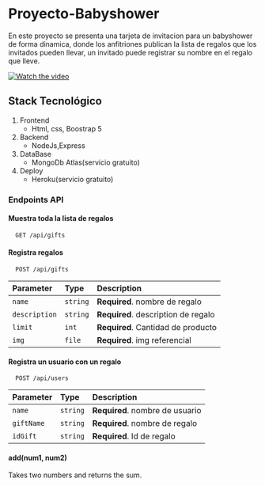 # Proyecto-Babyshower

En este proyecto se presenta una tarjeta de invitacion para un babyshower de forma dinamica, donde los anfitriones publican la lista de regalos que los invitados pueden llevar, un invitado puede registrar su nombre en el regalo que lleve.

[![Watch the video](https://i.imgur.com/vKb2F1B.png)](https://youtu.be/vt5fpE0bzSY)

## Stack Tecnológico 
 1. Frontend
      - Html, css, Boostrap 5
 2. Backend
      - NodeJs,Express 
 3. DataBase
      - MongoDb Atlas(servicio gratuito)
 4. Deploy
      - Heroku(servicio gratuito)

### Endpoints API

#### Muestra toda la lista de regalos 

```http
  GET /api/gifts
```
#### Registra regalos

```http
  POST /api/gifts
```

| Parameter    | Type     | Description                            |
| :----------- | :------- | :--------------------------------------|
| `name`       | `string` | **Required**. nombre de regalo         |
| `description`| `string` | **Required**. description de regalo    |
| `limit`      | `int`    | **Required**. Cantidad de producto     |
| `img`        | `file`   | **Required**. img referencial          |

#### Registra un usuario con un regalo

```http
  POST /api/users
```

| Parameter  | Type     | Description                       |
| :--------  | :------- | :-------------------------------- |
| `name`     | `string` | **Required**. nombre de usuario   |
| `giftName` | `string` | **Required**. nombre de regalo    |
| `idGift`   | `string` | **Required**. Id de regalo        |

#### add(num1, num2)

Takes two numbers and returns the sum.


